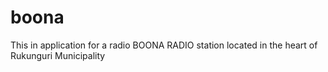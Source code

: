 # boona
This in application for a radio BOONA RADIO station located in the heart of Rukunguri Municipality
